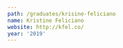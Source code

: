 ```yaml
---
path: /graduates/krisine-feliciano
name: Kristine Feliciano
website: http://kfel.co/
year: '2019'
---
```

